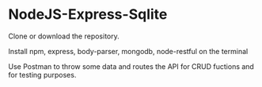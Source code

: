 
# NodeJS-Express-Sqlite
Clone or download the repository.

Install npm, express, body-parser, mongodb, node-restful on the terminal

Use Postman to throw some data and routes the API for CRUD fuctions and for testing purposes.
